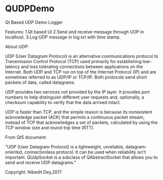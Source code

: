 # QUDPDemo
Qt Based UDP Demo Logger

Features:
1.Qt based UI
2.Send and receive message through UDP in localhost.
3.Log UDP message in log.txt with time stamp.

About UDP:

UDP (User Datagram Protocol) is an alternative communications protocol to Transmission Control Protocol (TCP) used primarily for establishing low-latency and loss tolerating connections between applications on the Internet. Both UDP and TCP run on top of the Internet Protocol (IP) and are sometimes referred to as UDP/IP or TCP/IP. Both protocols send short packets of data, called datagrams.


UDP provides two services not provided by the IP layer. It provides port numbers to help distinguish different user requests and, optionally, a checksum capability to verify that the data arrived intact.


UDP is faster than TCP, and the simple reason is because its nonexistent acknowledge packet (ACK) that permits a continuous packet stream, instead of TCP that acknowledges a set of packets, calculated by using the TCP window size and round-trip time (RTT).


From Qt5 document:

"UDP (User Datagram Protocol) is a lightweight, unreliable, datagram-oriented, connectionless protocol. 
It can be used when reliability isn't important. QUdpSocket is a subclass of QAbstractSocket that allows you to send and receive UDP datagrams."


Copyright: Nibedit Dey,2017
 